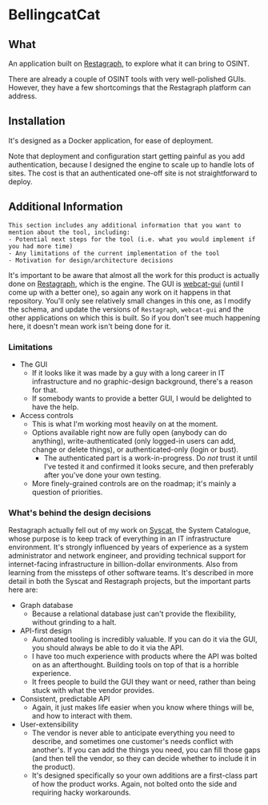 # BellingcatCat


## What

An application built on [Restagraph](https://github.com/equill/restagraph), to explore what it can bring to OSINT.

There are already a couple of OSINT tools with very well-polished GUIs. However, they have a few shortcomings that the Restagraph platform can address.


## Installation

It's designed as a Docker application, for ease of deployment.

Note that deployment and configuration start getting painful as you add authentication, because I designed the engine to scale up to handle lots of sites. The cost is that an authenticated one-off site is not straightforward to deploy.


## Additional Information

```
This section includes any additional information that you want to mention about the tool, including:
- Potential next steps for the tool (i.e. what you would implement if you had more time)
- Any limitations of the current implementation of the tool
- Motivation for design/architecture decisions
```

It's important to be aware that almost all the work for this product is actually done on [Restagraph](https://github.com/equill/restagraph), which is the engine. The GUI is [webcat-gui](https://github.com/equill/webcat-gui) (until I come up with a better one), so again any work on it happens in that repository. You'll only see relatively small changes in this one, as I modify the schema, and update the versions of `Restagraph`, `webcat-gui` and the other applications on which this is built. So if you don't see much happening here, it doesn't mean work isn't being done for it.


### Limitations

- The GUI
    - If it looks like it was made by a guy with a long career in IT infrastructure and no graphic-design background, there's a reason for that.
    - If somebody wants to provide a better GUI, I would be delighted to have the help.
- Access controls
    - This is what I'm working most heavily on at the moment.
    - Options available right now are fully open (anybody can do anything), write-authenticated (only logged-in users can add, change or delete things), or authenticated-only (login or bust).
        - The authenticated part is a work-in-progress. Do *not* trust it until I've tested it and confirmed it looks secure, and then preferably after you've done your own testing.
    - More finely-grained controls are on the roadmap; it's mainly a question of priorities.


### What's behind the design decisions

Restagraph actually fell out of my work on [Syscat](https://www.sysc.at/), the System Catalogue, whose purpose is to keep track of everything in an IT infrastructure environment. It's strongly influenced by years of experience as a system administrator and network engineer, and providing technical support for internet-facing infrastructure in billion-dollar environments. Also from learning from the missteps of other software teams. It's described in more detail in both the Syscat and Restagraph projects, but the important parts here are:

- Graph database
    - Because a relational database just can't provide the flexibility, without grinding to a halt.
- API-first design
    - Automated tooling is incredibly valuable. If you can do it via the GUI, you should always be able to do it via the API.
    - I have too much experience with products where the API was bolted on as an afterthought. Building tools on top of that is a horrible experience.
    - It frees people to build the GUI they want or need, rather than being stuck with what the vendor provides.
- Consistent, predictable API
    - Again, it just makes life easier when you know where things will be, and how to interact with them.
- User-extensibility
    - The vendor is never able to anticipate everything you need to describe, and sometimes one customer's needs conflict with another's. If you can add the things you need, you can fill those gaps (and then tell the vendor, so they can decide whether to include it in the product).
    - It's designed specifically so your own additions are a first-class part of how the product works. Again, not bolted onto the side and requiring hacky workarounds.
